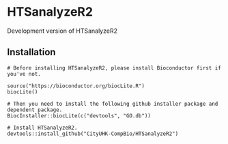 # HTSanalyzeR2
Development version of HTSanalyzeR2

## Installation

```
# Before installing HTSanalyzeR2, please install Bioconductor first if you've not.

source("https://bioconductor.org/biocLite.R")
biocLite()

# Then you need to install the following github installer package and dependent package.
BiocInstaller::biocLite(c("devtools", "GO.db"))

# Install HTSanalyzeR2.
devtools::install_github("CityUHK-CompBio/HTSanalyzeR2")
```
